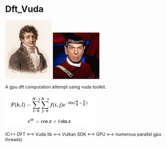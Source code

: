 # Dft_Vuda

<img src="/img/fourier.jpg" width="150">
<img src="/img/vulkan.jpg" width="150">

A gpu dft computation attempt using vuda toolkit.

<img src="/img/formula.png">

(C++ DFT <--> Vuda lib <--> Vulkan SDK <--> GPU <--> numerous parallel gpu threads)



